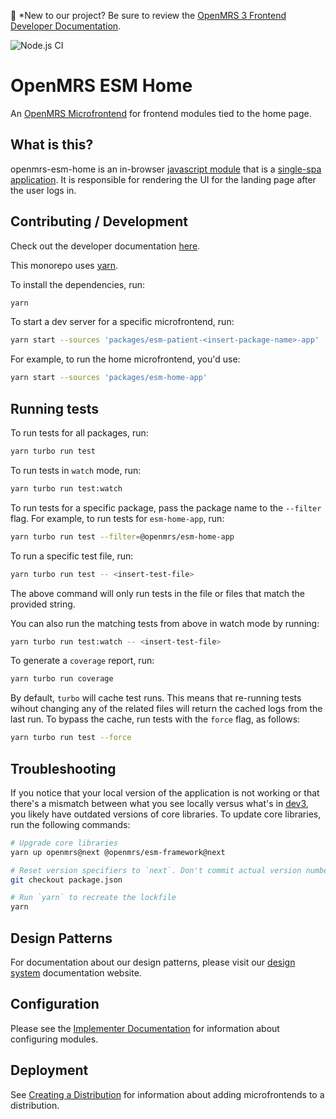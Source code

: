 :wave:	*New to our project? Be sure to review the [OpenMRS 3 Frontend Developer Documentation](https://o3-docs.openmrs.org/docs/introduction).

![Node.js CI](https://github.com/openmrs/openmrs-esm-home/actions/workflows/node.js.yml/badge.svg)

# OpenMRS ESM Home

An [OpenMRS Microfrontend](https://openmrs.atlassian.net/wiki/spaces/projects/pages/26936899/OpenMRS+3.0+A+Frontend+Framework+that+enables+collaboration+and+better+User+Experience) for frontend modules tied to the home page.

## What is this?

openmrs-esm-home is an in-browser 
[javascript module](https://github.com/openmrs/openmrs-rfc-frontend/blob/master/text/0002-modules.md) 
that is a [single-spa application](https://single-spa.js.org/docs/building-applications.html).
It is responsible for rendering the UI for the landing page after the user logs in.

## Contributing / Development

Check out the developer documentation [here](https://o3-docs.openmrs.org/docs/frontend-modules/development).

This monorepo uses [yarn](https://yarnpkg.com/).

To install the dependencies, run:

```bash
yarn
```
To start a dev server for a specific microfrontend, run:

```bash
yarn start --sources 'packages/esm-patient-<insert-package-name>-app'
```
For example, to run the home microfrontend, you'd use:

```bash
yarn start --sources 'packages/esm-home-app' 
```

## Running tests

To run tests for all packages, run:

```bash
yarn turbo run test
```

To run tests in `watch` mode, run:

```bash
yarn turbo run test:watch
```
To run tests for a specific package, pass the package name to the `--filter` flag. For example, to run tests for `esm-home-app`, run:

```bash
yarn turbo run test --filter=@openmrs/esm-home-app
```

To run a specific test file, run:

```bash
yarn turbo run test -- <insert-test-file>
```

The above command will only run tests in the file or files that match the provided string.

You can also run the matching tests from above in watch mode by running:

```bash
yarn turbo run test:watch -- <insert-test-file>
```

To generate a `coverage` report, run:

```bash
yarn turbo run coverage
```

By default, `turbo` will cache test runs. This means that re-running tests wihout changing any of the related files will return the cached logs from the last run. To bypass the cache, run tests with the `force` flag, as follows:

```bash
yarn turbo run test --force
```
## Troubleshooting

If you notice that your local version of the application is not working or that there's a mismatch between what you see locally versus what's in [dev3](https://dev3.openmrs.org/openmrs/spa), you likely have outdated versions of core libraries. To update core libraries, run the following commands:

```bash
# Upgrade core libraries
yarn up openmrs@next @openmrs/esm-framework@next

# Reset version specifiers to `next`. Don't commit actual version numbers.
git checkout package.json

# Run `yarn` to recreate the lockfile
yarn
```

## Design Patterns

For documentation about our design patterns, please visit our [design system](https://om.rs/o3ui) documentation website.

## Configuration

Please see the [Implementer Documentation](https://wiki.openmrs.org/pages/viewpage.action?pageId=224527013) for information about configuring modules.

## Deployment

See [Creating a Distribution](http://o3-dev.docs.openmrs.org/#/main/distribution?id=creating-a-distribution) for information about adding microfrontends to a distribution.

